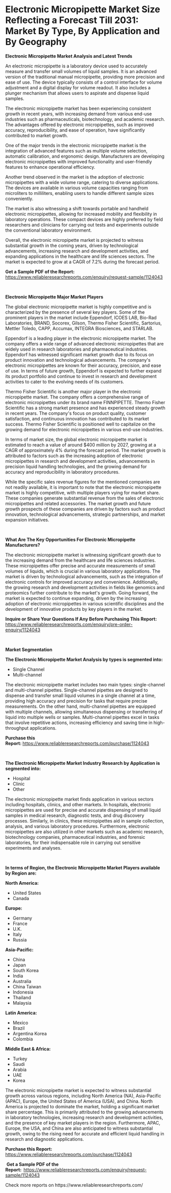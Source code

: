 <p><h1>Electronic Micropipette Market Size Reflecting a Forecast Till 2031: Market By Type, By Application and By Geography</h1></p><p><strong>Electronic Micropipette Market Analysis and Latest Trends</strong></p>
<p><p>An electronic micropipette is a laboratory device used to accurately measure and transfer small volumes of liquid samples. It is an advanced version of the traditional manual micropipette, providing more precision and ease of use. The device typically consists of a control interface for volume adjustment and a digital display for volume readout. It also includes a plunger mechanism that allows users to aspirate and dispense liquid samples.</p><p>The electronic micropipette market has been experiencing consistent growth in recent years, with increasing demand from various end-use industries such as pharmaceuticals, biotechnology, and academic research. The advantages offered by electronic micropipettes, such as improved accuracy, reproducibility, and ease of operation, have significantly contributed to market growth.</p><p>One of the major trends in the electronic micropipette market is the integration of advanced features such as multiple volume selection, automatic calibration, and ergonomic design. Manufacturers are developing electronic micropipettes with improved functionality and user-friendly features to enhance operational efficiency.</p><p>Another trend observed in the market is the adoption of electronic micropipettes with a wide volume range, catering to diverse applications. The devices are available in various volume capacities ranging from microliters to milliliters, enabling users to handle different sample sizes conveniently.</p><p>The market is also witnessing a shift towards portable and handheld electronic micropipettes, allowing for increased mobility and flexibility in laboratory operations. These compact devices are highly preferred by field researchers and clinicians for carrying out tests and experiments outside the conventional laboratory environment.</p><p>Overall, the electronic micropipette market is projected to witness substantial growth in the coming years, driven by technological advancements, increasing research and development activities, and expanding applications in the healthcare and life sciences sectors. The market is expected to grow at a CAGR of 7.2% during the forecast period.</p></p>
<p><strong>Get a Sample PDF of the Report:&nbsp;</strong> <a href="https://www.reliableresearchreports.com/enquiry/request-sample/1124043">https://www.reliableresearchreports.com/enquiry/request-sample/1124043</a></p>
<p>&nbsp;</p>
<p><strong>Electronic Micropipette Major Market Players</strong></p>
<p><p>The global electronic micropipette market is highly competitive and is characterized by the presence of several key players. Some of the prominent players in the market include Eppendorf, ICOES LAB, Bio-Rad Laboratories, BRAND, Socorex, Gilson, Thermo Fisher Scientific, Sartorius, Mettler Toledo, CAPP, Accumax, INTEGRA Biosciences, and STARLAB.</p><p>Eppendorf is a leading player in the electronic micropipette market. The company offers a wide range of advanced electronic micropipettes that are widely used in research laboratories and pharmaceutical industries. Eppendorf has witnessed significant market growth due to its focus on product innovation and technological advancements. The company's electronic micropipettes are known for their accuracy, precision, and ease of use. In terms of future growth, Eppendorf is expected to further expand its product portfolio and continue to invest in research and development activities to cater to the evolving needs of its customers.</p><p>Thermo Fisher Scientific is another major player in the electronic micropipette market. The company offers a comprehensive range of electronic micropipettes under its brand name FINNPIPETTE. Thermo Fisher Scientific has a strong market presence and has experienced steady growth in recent years. The company's focus on product quality, customer satisfaction, and continuous innovation has contributed to its market success. Thermo Fisher Scientific is positioned well to capitalize on the growing demand for electronic micropipettes in various end-use industries.</p><p>In terms of market size, the global electronic micropipette market is estimated to reach a value of around $400 million by 2027, growing at a CAGR of approximately 4% during the forecast period. The market growth is attributed to factors such as the increasing adoption of electronic micropipettes in research and development activities, advancements in precision liquid handling technologies, and the growing demand for accuracy and reproducibility in laboratory procedures.</p><p>While the specific sales revenue figures for the mentioned companies are not readily available, it is important to note that the electronic micropipette market is highly competitive, with multiple players vying for market share. These companies generate substantial revenue from the sales of electronic micropipettes and related accessories. The market growth and future growth prospects of these companies are driven by factors such as product innovation, technological advancements, strategic partnerships, and market expansion initiatives.</p></p>
<p>&nbsp;</p>
<p><strong>What Are The Key Opportunities For Electronic Micropipette Manufacturers?</strong></p>
<p><p>The electronic micropipette market is witnessing significant growth due to the increasing demand from the healthcare and life sciences industries. These micropipettes offer precise and accurate measurements of small volumes of liquids, which is crucial in various laboratory applications. The market is driven by technological advancements, such as the integration of electronic controls for improved accuracy and convenience. Additionally, the growing research and development activities in fields like genomics and proteomics further contribute to the market's growth. Going forward, the market is expected to continue expanding, driven by the increasing adoption of electronic micropipettes in various scientific disciplines and the development of innovative products by key players in the market.</p></p>
<p><strong>Inquire or Share Your Questions If Any Before Purchasing This Report:</strong> <a href="https://www.reliableresearchreports.com/enquiry/pre-order-enquiry/1124043">https://www.reliableresearchreports.com/enquiry/pre-order-enquiry/1124043</a></p>
<p>&nbsp;</p>
<p><strong>Market Segmentation</strong></p>
<p><strong>The Electronic Micropipette Market Analysis by types is segmented into:</strong></p>
<p><ul><li>Single Channel</li><li>Multi-channel</li></ul></p>
<p><p>The electronic micropipette market includes two main types: single-channel and multi-channel pipettes. Single-channel pipettes are designed to dispense and transfer small liquid volumes in a single channel at a time, providing high accuracy and precision for tasks that require precise measurements. On the other hand, multi-channel pipettes are equipped with multiple channels, allowing simultaneous dispensing or transferring of liquid into multiple wells or samples. Multi-channel pipettes excel in tasks that involve repetitive actions, increasing efficiency and saving time in high-throughput applications.</p></p>
<p><strong>Purchase this Report:&nbsp;</strong><a href="https://www.reliableresearchreports.com/purchase/1124043">https://www.reliableresearchreports.com/purchase/1124043</a></p>
<p>&nbsp;</p>
<p><strong>The Electronic Micropipette Market Industry Research by Application is segmented into:</strong></p>
<p><ul><li>Hospital</li><li>Clinic</li><li>Other</li></ul></p>
<p><p>The electronic micropipette market finds application in various sectors including hospitals, clinics, and other markets. In hospitals, electronic micropipettes are used for precise and accurate dispensing of small liquid samples in medical research, diagnostic tests, and drug discovery processes. Similarly, in clinics, these micropipettes aid in sample collection, analysis, and various laboratory procedures. Furthermore, electronic micropipettes are also utilized in other markets such as academic research, biotechnology companies, pharmaceutical industries, and forensic laboratories, for their indispensable role in carrying out sensitive experiments and analyses.</p></p>
<p>&nbsp;</p>
<p><strong>In terms of Region, the Electronic Micropipette Market Players available by Region are:</strong></p>
<p>
    <p> <strong> North America: </strong>
        <ul>
            <li>United States</li>
            <li>Canada</li>
        </ul>
        </p> 
    <p> <strong> Europe: </strong>
        <ul>
            <li>Germany</li>
            <li>France</li>
            <li>U.K.</li>
            <li>Italy</li>
            <li>Russia</li>
        </ul>
        </p> 
    <p> <strong> Asia-Pacific: </strong>
        <ul>
            <li>China</li>
            <li>Japan</li>
            <li>South Korea</li>
            <li>India</li>
            <li>Australia</li>
            <li>China Taiwan</li>
            <li>Indonesia</li>
            <li>Thailand</li>
            <li>Malaysia</li>
        </ul>
        </p> 
    <p> <strong> Latin America: </strong>
        <ul>
            <li>Mexico</li>
            <li>Brazil</li>
            <li>Argentina Korea</li>
            <li>Colombia</li>
        </ul>
        </p> 
    <p> <strong> Middle East & Africa: </strong>
        <ul>
            <li>Turkey</li>
            <li>Saudi</li>
            <li>Arabia</li>
            <li>UAE</li>
            <li>Korea</li>
        </ul>
    </p>
    </p>
<p><p>The electronic micropipette market is expected to witness substantial growth across various regions, including North America (NA), Asia-Pacific (APAC), Europe, the United States of America (USA), and China. North America is projected to dominate the market, holding a significant market share percentage. This is primarily attributed to the growing advancements in laboratory technologies, increasing research and development activities, and the presence of key market players in the region. Furthermore, APAC, Europe, the USA, and China are also anticipated to witness substantial growth, owing to the rising need for accurate and efficient liquid handling in research and diagnostic applications.</p></p>
<p><strong>Purchase this Report: </strong><a href="https://www.reliableresearchreports.com/purchase/1124043">https://www.reliableresearchreports.com/purchase/1124043</a></p>
<p>&nbsp;<strong>Get a Sample PDF of the Report:&nbsp;&nbsp;</strong><a href="https://www.reliableresearchreports.com/enquiry/request-sample/1124043">https://www.reliableresearchreports.com/enquiry/request-sample/1124043</a></p>
<p><strong></strong></p>
<p>Check more reports on https://www.reliableresearchreports.com/</p>